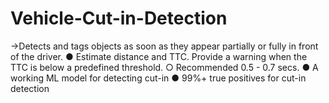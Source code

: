 # Vehicle-Cut-in-Detection
->Detects and tags objects as soon as they appear partially or fully in front of the driver.  ● Estimate distance and TTC. Provide a warning when the TTC is below a predefined  threshold.  ○ Recommended 0.5 - 0.7 secs.  ● A working ML model for detecting cut-in  ● 99%+ true positives for cut-in detection
